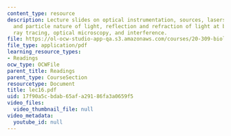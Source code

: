 ```yaml
---
content_type: resource
description: Lecture slides on optical instrumentation, sources, lasers, the wave
  and particle nature of light, reflection and refraction of light at boundary, simple
  ray tracing, optical microscopy, and interference.
file: https://ol-ocw-studio-app-qa.s3.amazonaws.com/courses/20-309-biological-engineering-ii-instrumentation-and-measurement-fall-2006/17f90a5cbdab65afa29186fa3a0659f5_lec16.pdf
file_type: application/pdf
learning_resource_types:
- Readings
ocw_type: OCWFile
parent_title: Readings
parent_type: CourseSection
resourcetype: Document
title: lec16.pdf
uid: 17f90a5c-bdab-65af-a291-86fa3a0659f5
video_files:
  video_thumbnail_file: null
video_metadata:
  youtube_id: null
---
```

